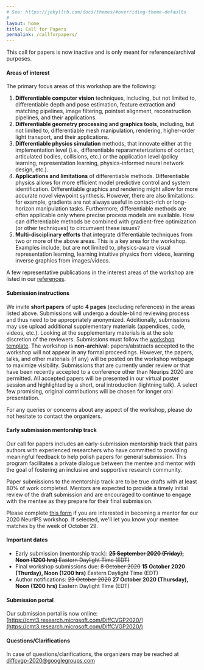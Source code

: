 ```yaml
---
# See: https://jekyllrb.com/docs/themes/#overriding-theme-defaults
#
layout: home
title: Call for Papers
permalink: /callforpapers/
---
```


This call for papers is now inactive and is only meant for reference/archival purposes.


#### Areas of interest

The primary focus areas of this workshop are the following:
1. **Differentiable computer vision** techniques, including, but not limited to, differentiable depth and pose estimation, feature extraction and matching pipelines, image filtering, pointset alignment, reconstruction pipelines, and their applications.
2. **Differentiable geometry processing and graphics tools**, including, but not limited to, differentiable mesh manipulation, rendering, higher-order light transport, and their applications.
3. **Differentiable physics simulation** methods, that innovate either at the implementation level (i.e., differentiable reparameterizations of contact, articulated bodies, collisions, etc.) or the application level (policy learning, representation learning, physics-informed neural network design, etc.).
4. **Applications and limitations** of differentiable methods. Differentiable physics allows for more efficient model predictive control and system identification. Differentiable graphics and rendering might allow for more accurate novel viewpoint synthesis. However, there are also limitations: for example, gradients are not always useful in contact-rich or long-horizon manipulation tasks. Furthermore, differentiable methods are often applicable only where precise process models are available. How can differentiable methods be combined with gradient-free optimization (or other techniques) to circumvent these issues?
5. **Multi-disciplinary efforts** that integrate differentiable techniques from two or more of the above areas. This is a key area for the workshop. Examples include, but are not limited to, physics-aware visual representation learning, learning intuitive physics from videos, learning inverse graphics from images/videos.

A few representative publications in the interest areas of the workshop are listed in our [references](/references/).


#### Submission instructions

We invite **short papers** of upto **4 pages** (excluding references) in the areas listed above. Submissions will undergo a double-blind reviewing process and thus need to be appropriately anonymized. Additionally, submissions may use upload additional supplementary materials (appendices, code, videos, etc.). Looking at the supplementary materials is at the sole discretion of the reviewers. Submissions must follow the [workshop template](neurips_2020.sty). The workshop is **non-archival**: papers/abstracts accepted to the workshop will not appear in any formal proceedings. However, the papers, talks, and other materials (if any) will be posted on the workshop webpage to maximize visibility. Submissions that are currently under review or that have been recently accepted to a conference other than Neurips 2020 are permitted. All accepted papers will be presented in our virtual poster session and highlighted by a short, oral introduction (lightning talk). A select few promising, original contributions will be chosen for longer oral presentation.

For any queries or concerns about any aspect of the workshop, please do not hesitate to contact the organizers.


#### Early submission mentorship track

Our call for papers includes an early-submission mentorship track that pairs authors with experienced researchers who have committed to providing meaningful feedback to help polish papers for general submission. This program facilitates a private dialogue between the mentee and mentor with the goal of fostering an inclusive and supportive research community.

Paper submissions to the mentorship track are to be true drafts with at least 80% of work completed. Mentors are expected to provide a timely initial review of the draft submission and are encouraged to continue to engage with the mentee as they prepare for their final submission.

Please complete [this form](https://docs.google.com/forms/d/1Ky6Et26ODf6IIgJwYcA22cWQVwUGUrjNBCR85eSrFiE/viewform?edit_requested=true) if you are interested in becoming a mentor for our 2020 NeurIPS workshop. If selected, we'll let you know your mentee matches by the week of October 29.


#### Important dates

* Early submission (mentorship track): ~~**25 September 2020 (Friday), Noon (1200 hrs)** Eastern Daylight Time (EDT)~~
* Final workshop submissions due: ~~8 October 2020~~ **15 October 2020 (Thurday), Noon (1200 hrs)** Eastern Daylight Time (EDT)
* Author notifications: ~~23 October 2020~~ **27 October 2020 (Thursday), Noon (1200 hrs)** Eastern Daylight Time (EDT)


#### Submission portal

Our submission portal is now online: [https://cmt3.research.microsoft.com/DiffCVGP2020/](https://cmt3.research.microsoft.com/DiffCVGP2020/)


#### Questions/Clarifications

In case of questions/clarifications, the organizers may be reached at diffcvgp-2020@googlegroups.com
